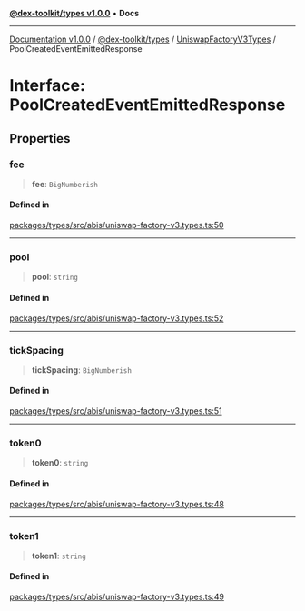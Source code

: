 [**@dex-toolkit/types v1.0.0**](../../../README.md) • **Docs**

***

[Documentation v1.0.0](../../../../../packages.md) / [@dex-toolkit/types](../../../README.md) / [UniswapFactoryV3Types](../README.md) / PoolCreatedEventEmittedResponse

# Interface: PoolCreatedEventEmittedResponse

## Properties

### fee

> **fee**: `BigNumberish`

#### Defined in

[packages/types/src/abis/uniswap-factory-v3.types.ts:50](https://github.com/niZmosis/dex-toolkit/blob/3d8b41b44787b30fbea5de3ab4737662ffb61bc8/packages/types/src/abis/uniswap-factory-v3.types.ts#L50)

***

### pool

> **pool**: `string`

#### Defined in

[packages/types/src/abis/uniswap-factory-v3.types.ts:52](https://github.com/niZmosis/dex-toolkit/blob/3d8b41b44787b30fbea5de3ab4737662ffb61bc8/packages/types/src/abis/uniswap-factory-v3.types.ts#L52)

***

### tickSpacing

> **tickSpacing**: `BigNumberish`

#### Defined in

[packages/types/src/abis/uniswap-factory-v3.types.ts:51](https://github.com/niZmosis/dex-toolkit/blob/3d8b41b44787b30fbea5de3ab4737662ffb61bc8/packages/types/src/abis/uniswap-factory-v3.types.ts#L51)

***

### token0

> **token0**: `string`

#### Defined in

[packages/types/src/abis/uniswap-factory-v3.types.ts:48](https://github.com/niZmosis/dex-toolkit/blob/3d8b41b44787b30fbea5de3ab4737662ffb61bc8/packages/types/src/abis/uniswap-factory-v3.types.ts#L48)

***

### token1

> **token1**: `string`

#### Defined in

[packages/types/src/abis/uniswap-factory-v3.types.ts:49](https://github.com/niZmosis/dex-toolkit/blob/3d8b41b44787b30fbea5de3ab4737662ffb61bc8/packages/types/src/abis/uniswap-factory-v3.types.ts#L49)
